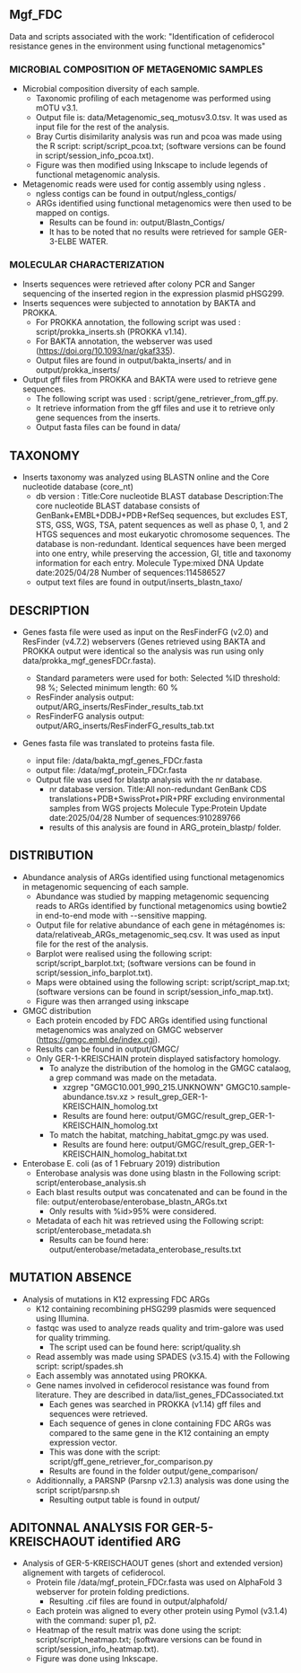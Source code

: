 ## Mgf_FDC ##
Data and scripts associated with the work: "Identification of cefiderocol resistance genes in the environment using functional metagenomics"

### MICROBIAL COMPOSITION OF METAGENOMIC SAMPLES

- Microbial composition diversity of each sample.
	- Taxonomic profiling of each metagenome was performed using mOTU v3.1.
	- Output file is: data/Metagenomic_seq_motusv3.0.tsv. It was used as input file for the rest of the analysis.
	- Bray Curtis disimilarity analysis was run and pcoa was made using the R script: script/script_pcoa.txt; (software versions can be found in script/session_info_pcoa.txt).
	- Figure was then modified using Inkscape to include legends of functional metagenomic analysis.
- Metagenomic reads were used for contig assembly using ngless .
	- ngless contigs can be found in output/ngless_contigs/
	- ARGs identified using functional metagenomics were then used to be mapped on contigs. 
		- Results can be found in: output/Blastn_Contigs/ 
		- It has to be noted that no results were retrieved for sample GER-3-ELBE WATER.

### MOLECULAR CHARACTERIZATION

- Inserts sequences were retrieved after colony PCR and Sanger sequencing of the inserted region in the expression plasmid pHSG299.
- Inserts sequences were subjected to annotation by BAKTA and PROKKA.
	- For PROKKA annotation, the following script was used : script/prokka_inserts.sh (PROKKA v1.14).
	- For BAKTA annotation, the webserver was used (https://doi.org/10.1093/nar/gkaf335).
	- Output files are found in output/bakta_inserts/ and in output/prokka_inserts/
- Output gff files from PROKKA and BAKTA were used to retrieve gene sequences. 
	- The following script was used : script/gene_retriever_from_gff.py. 
	- It retrieve information from the gff files and use it to retrieve only gene sequences from the inserts.
	- Output fasta files can be found in data/

## TAXONOMY
- Inserts taxonomy was analyzed using BLASTN online and the Core nucleotide database (core_nt)
	- db version : 
		Title:Core nucleotide BLAST database
		Description:The core nucleotide BLAST database consists of GenBank+EMBL+DDBJ+PDB+RefSeq sequences, but excludes EST, STS, GSS, WGS, TSA, patent sequences as well as phase 0, 1, and 2 HTGS sequences and most eukaryotic chromosome sequences. 
		The database is non-redundant. Identical sequences have been merged into one entry, while preserving the accession, GI, title and taxonomy information for each entry.
		Molecule Type:mixed DNA
		Update date:2025/04/28
		Number of sequences:114586527
	- output text files are found in output/inserts_blastn_taxo/


## DESCRIPTION
- Genes fasta file were used as input on the ResFinderFG (v2.0) and ResFinder (v4.7.2) webservers (Genes retrieved using BAKTA and PROKKA output were identical so the analysis was run using only data/prokka_mgf_genesFDCr.fasta). 
	- Standard parameters were used for both: Selected %ID threshold:  98 %; Selected minimum length:  60 %
	- ResFinder analysis output: output/ARG_inserts/ResFinder_results_tab.txt
	- ResFinderFG analysis output: output/ARG_inserts/ResFinderFG_results_tab.txt

- Genes fasta file was translated to proteins fasta file.
	- input file: /data/bakta_mgf_genes_FDCr.fasta
	- output file: /data/mgf_protein_FDCr.fasta
	- Output file was used for blastp analysis with the nr database. 
		- nr database version.
			Title:All non-redundant GenBank CDS translations+PDB+SwissProt+PIR+PRF excluding environmental samples from WGS projects
			Molecule Type:Protein
			Update date:2025/04/28
			Number of sequences:910289766
		- results of this analysis are found in ARG_protein_blastp/ folder.

## DISTRIBUTION

- Abundance analysis of ARGs identified using functional metagenomics in metagenomic sequencing of each sample. 
	- Abundance was studied by mapping metagenomic sequencing reads to ARGs identified by functional metagenomics using bowtie2 in end-to-end mode with --sensitive mapping. 
	- Output file for relative abundance of each gene in métagénomes is: data/relativeab_ARGs_metagenomic_seq.csv. It was used as input file for the rest of the analysis. 
	- Barplot were realised using the following script:  script/script_barplot.txt; (software versions can be found in script/session_info_barplot.txt).
	- Maps were obtained using the following script: script/script_map.txt; (software versions can be found in script/session_info_map.txt).
	- Figure was then arranged using inkscape
- GMGC distribution
	- Each protein encoded by FDC ARGs identified using functional metagenomics was analyzed on GMGC webserver (https://gmgc.embl.de/index.cgi). 
	- Results can be found in output/GMGC/
	- Only GER-1-KREISCHAIN protein displayed satisfactory homology.
		- To analyze the distribution of the homolog in the GMGC catalaog, a grep command was made on the metadata.
			- xzgrep "GMGC10.001_990_215.UNKNOWN" GMGC10.sample-abundance.tsv.xz > result_grep_GER-1-KREISCHAIN_homolog.txt
			- Results are found here: output/GMGC/result_grep_GER-1-KREISCHAIN_homolog.txt
		- To match the habitat, matching_habitat_gmgc.py was used.
			- Results are found here: output/GMGC/result_grep_GER-1-KREISCHAIN_homolog_habitat.txt	
- Enterobase E. coli (as of 1 February 2019) distribution
	- Enterobase analysis was done using blastn in the Following script: script/enterobase_analysis.sh
	- Each blast results output was concatenated and can be found in the file: output/enterobase/enterobase_blastn_ARGs.txt
		- Only results with %id>95% were considered.
	- Metadata of each hit was retrieved using the Following script: script/enterobase_metadata.sh
		- Results can be found here: output/enterobase/metadata_enterobase_results.txt

## MUTATION ABSENCE
- Analysis of mutations in K12 expressing FDC ARGs
	- K12 containing recombining pHSG299 plasmids were sequenced using Illumina.
	- fastqc was used to analyze reads quality and trim-galore was used for quality trimming. 
		- The script used can be found here: script/quality.sh
	- Read assembly was made using SPADES (v3.15.4) with the Following script: script/spades.sh
	- Each assembly was annotated using PROKKA. 
	- Gene names involved in cefiderocol resistance was found from literature. They are described in data/list_genes_FDCassociated.txt 
		- Each genes was searched in PROKKA (v1.14) gff files and sequences were retrieved. 
		- Each sequence of genes in clone containing FDC ARGs was compared to the same gene in the K12 containing an empty expression vector. 
		- This was done with the script: script/gff_gene_retriever_for_comparison.py
		- Results are found in the folder output/gene_comparison/
	- Additionnally, a PARSNP (Parsnp v2.1.3) analysis was done using the script script/parsnp.sh
		- Resulting output table is found in output/

## ADITONNAL ANALYSIS FOR GER-5-KREISCHAOUT identified ARG
- Analysis of GER-5-KREISCHAOUT genes (short and extended version) alignement with targets of cefiderocol.
	- Protein file /data/mgf_protein_FDCr.fasta was used on AlphaFold 3 webserver for protein folding predictions.
		- Resulting .cif files are found in output/alphafold/
	- Each protein was aligned to every other protein using Pymol (v3.1.4) with the command: super p1, p2.
	- Heatmap of the result matrix was done using the script: script/script_heatmap.txt; (software versions can be found in script/session_info_heatmap.txt).
	- Figure was done using Inkscape.





	

	
	





	
	

